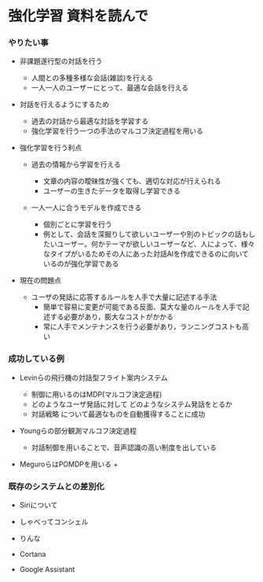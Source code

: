 # 強化学習 資料を読んで

### やりたい事

+ 非課題遂行型の対話を行う
    + 人間との多種多様な会話(雑談)を行える
    + 一人一人のユーザーにとって、最適な会話を行える
+ 対話を行えるようにするため
    + 過去の対話から最適な対話を学習する
    + 強化学習を行う一つの手法のマルコフ決定過程を用いる
+ 強化学習を行う利点
    + 過去の情報から学習を行える
        + 文章の内容の曖昧性が強くても、適切な対応が行えられる
        + ユーザーの生きたデータを取得し学習できる

    + 一人一人に合うモデルを作成できる
        + 個別ごとに学習を行う
        + 例として、会話を深掘りして欲しいユーザーや別のトピックの話もしたいユーザー。何かテーマが欲しいユーザーなど、人によって、様々なタイプがいるためその人にあった対話AIを作成できるのに向いているのが強化学習である

+ 現在の問題点
    + ユーザの発話に応答するルールを人手で大量に記述する手法
        + 簡単で容易に変更が可能である反面、莫大な量のルールを人手で記述する必要があり，膨大なコストがかかる
        + 常に人手でメンテナンスを行う必要があり，ランニングコストも高い




### 成功している例
+ Levinらの飛行機の対話型フライト案内システム
    + 制御に用いるのはMDP(マルコフ決定過程)
    + どのようなユーザ発話に対して どのようなシステム発話をとるか
    + 対話戦略 について最適なものを自動獲得することに成功

+ Youngらの部分観測マルコフ決定過程
    + 対話制御を用いることで、音声認識の高い制度を出している

+ MeguroらはPOMDPを用いる
    + 


### 既存のシステムとの差別化
+ Siriについて

+ しゃべってコンシェル

+ りんな

+ Cortana

+ Google Assistant
